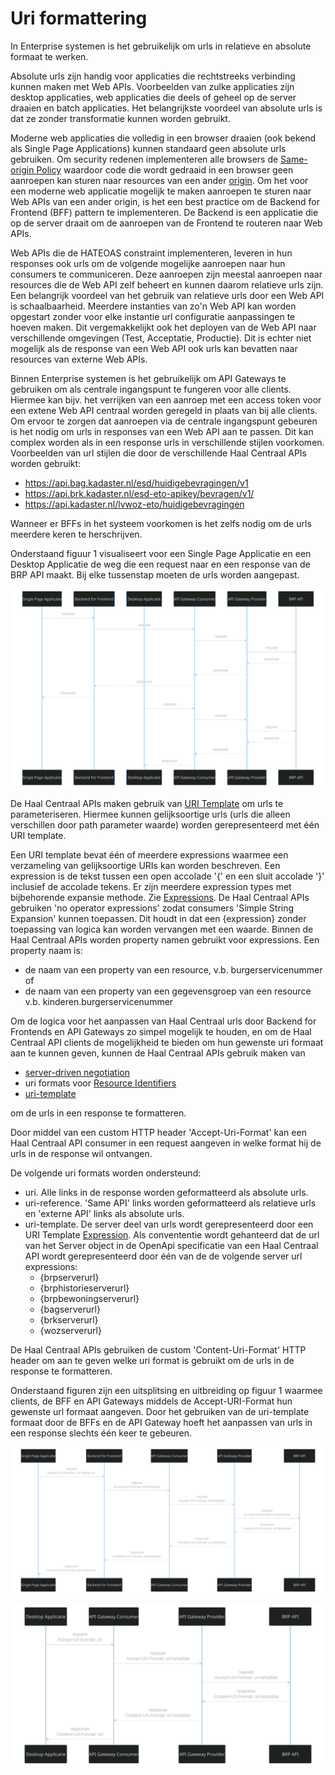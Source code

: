 # Uri formattering

In Enterprise systemen is het gebruikelijk om urls in relatieve en absolute formaat te werken.

Absolute urls zijn handig voor applicaties die rechtstreeks verbinding kunnen maken met Web APIs. Voorbeelden van zulke applicaties zijn desktop applicaties, web applicaties die deels of geheel op de server draaien en batch applicaties. Het belangrijkste voordeel van absolute urls is dat ze zonder transformatie kunnen worden gebruikt.

Moderne web applicaties die volledig in een browser draaien (ook bekend als Single Page Applications) kunnen standaard geen absolute urls gebruiken. Om security redenen implementeren alle browsers de [Same-origin Policy](https://developer.mozilla.org/en-US/docs/Web/Security/Same-origin_policy) waardoor code die wordt gedraaid in een browser geen aanroepen kan sturen naar resources van een ander [origin](https://developer.mozilla.org/en-US/docs/Web/Security/Same-origin_policy#definition_of_an_origin).
Om het voor een moderne web applicatie mogelijk te maken aanroepen te sturen naar Web APIs van een ander origin, is het een best practice om de Backend for Frontend (BFF) pattern te implementeren. De Backend is een applicatie die op de server draait om de aanroepen van de Frontend te routeren naar Web APIs.

Web APIs die de HATEOAS constraint implementeren, leveren in hun responses ook urls om de volgende mogelijke aanroepen naar hun consumers te communiceren. Deze aanroepen zijn meestal aanroepen naar resources die de Web API zelf beheert en kunnen daarom relatieve urls zijn. Een belangrijk voordeel van het gebruik van relatieve urls door een Web API is schaalbaarheid. Meerdere instanties van zo'n Web API kan worden opgestart zonder voor elke instantie url configuratie aanpassingen te hoeven maken. Dit vergemakkelijkt ook het deployen van de Web API naar verschillende omgevingen (Test, Acceptatie, Productie). Dit is echter niet mogelijk als de response van een Web API ook urls kan bevatten naar resources van externe Web APIs.

Binnen Enterprise systemen is het gebruikelijk om API Gateways te gebruiken om als centrale ingangspunt te fungeren voor alle clients. Hiermee kan bijv. het verrijken van een aanroep met een access token voor een extene Web API centraal worden geregeld in plaats van bij alle clients. Om ervoor te zorgen dat aanroepen via de centrale ingangspunt gebeuren is het nodig om urls in responses van een Web API aan te passen. Dit kan complex worden als in een response urls in verschillende stijlen voorkomen. Voorbeelden van url stijlen die door de verschillende Haal Centraal APIs worden gebruikt:

- https://api.bag.kadaster.nl/esd/huidigebevragingen/v1
- https://api.brk.kadaster.nl/esd-eto-apikey/bevragen/v1/
- https://api.kadaster.nl/lvwoz-eto/huidigebevragingen

Wanneer er BFFs in het systeem voorkomen is het zelfs nodig om de urls meerdere keren te herschrijven.

Onderstaand figuur 1 visualiseert voor een Single Page Applicatie en een Desktop Applicatie de weg die een request naar en een response van de BRP API maakt. Bij elke tussenstap moeten de urls worden aangepast.

![client API communicatie zonder uri-format negotiation](img/1-communicatie-client-api-zonder-uri-negotiation.svg)

De Haal Centraal APIs maken gebruik van [URI Template](https://datatracker.ietf.org/doc/html/rfc6570) om urls te parameteriseren. Hiermee kunnen gelijksoortige urls (urls die alleen verschillen door path parameter waarde) worden gerepresenteerd met één URI template.

Een URI template bevat één of meerdere expressions waarmee een verzameling van gelijksoortige URIs kan worden beschreven. Een expression is de tekst tussen een open accolade '{' en een sluit accolade '}' inclusief de accolade tekens. Er zijn meerdere expression types met bijbehorende expansie methode. Zie [Expressions](https://datatracker.ietf.org/doc/html/rfc6570#section-2.2).
De Haal Centraal APIs gebruiken 'no operator expressions' zodat consumers 'Simple String Expansion'
kunnen toepassen. Dit houdt in dat een {expression} zonder toepassing van logica kan worden vervangen met een waarde.
Binnen de Haal Centraal APIs worden property namen gebruikt voor expressions. Een property naam is:
- de naam van een property van een resource, v.b. burgerservicenummer of
- de naam van een property van een gegevensgroep van een resource v.b. kinderen.burgerservicenummer

Om de logica voor het aanpassen van Haal Centraal urls door Backend for Frontends en API Gateways zo simpel mogelijk te houden, en om de Haal Centraal API clients de mogelijkheid te bieden om hun gewenste uri formaat aan te kunnen geven, kunnen de Haal Centraal APIs gebruik maken van

- [server-driven negotiation](https://developer.mozilla.org/en-US/docs/Web/HTTP/Content_negotiation)
- uri formats voor [Resource Identifiers](https://json-schema.org/draft/2020-12/json-schema-validation.html#rfc.section.7.3.5)
- [uri-template](https://json-schema.org/draft/2020-12/json-schema-validation.html#rfc.section.7.3.6) 

om de urls in een response te formatteren.

Door middel van een custom HTTP header 'Accept-Uri-Format' kan een Haal Centraal API consumer in een request aangeven in welke format hij de urls in de response wil ontvangen.

De volgende uri formats worden ondersteund:
- uri. Alle links in de response worden geformatteerd als absolute urls.
- uri-reference. 'Same API' links worden geformatteerd als relatieve urls en 'externe API' links als absolute urls.
- uri-template. De server deel van urls wordt gerepresenteerd door een URI Template [Expression](https://datatracker.ietf.org/doc/html/rfc6570#section-2.2).
  Als convententie wordt gehanteerd dat de url van het Server object in de OpenApi specificatie van een Haal Centraal API wordt gerepresenteerd door één van de de volgende server url expressions:
  - {brpserverurl}
  - {brphistorieserverurl}
  - {brpbewoningserverurl}
  - {bagserverurl}
  - {brkserverurl}
  - {wozserverurl} 

De Haal Centraal APIs gebruiken de custom 'Content-Uri-Format' HTTP header om aan te geven welke uri format is gebruikt om de urls in de response te formatteren.    

Onderstaand figuren zijn een uitsplitsing en uitbreiding op figuur 1 waarmee clients, de BFF en API Gateways middels de Accept-URI-Format hun gewenste url formaat aangeven. Door het gebruiken van de uri-template formaat door de BFFs en de API Gateway hoeft het aanpassen van urls in een response slechts één keer te gebeuren.

![SPA - API communicatie met uri-format negotiation](img/2-communicatie-spa-api-met-uri-negotiation.svg)

![Desktop API communicatie met uri-format negotiation](img/3-communicatie-desktop-api-met-uri-negotiation.svg)
